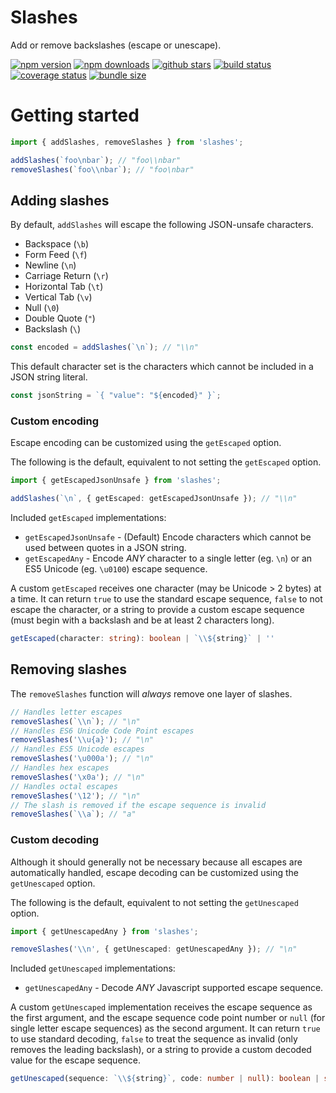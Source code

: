# Slashes

Add or remove backslashes (escape or unescape).

[![npm version](https://badgen.net/npm/v/slashes?icon=npm&label=version)](https://www.npmjs.com/package/slashes)
[![npm downloads](https://badgen.net/npm/dw/slashes?icon=npm&color=blue&label=downloads)](https://www.npmjs.com/package/slashes)
[![github stars](https://badgen.net/github/stars/Shakeskeyboarde/slashes?icon=github)](https://github.com/Shakeskeyboarde/slashes)
[![build status](https://badgen.net/travis/Shakeskeyboarde/slashes?icon=travis&label=build)](https://www.travis-ci.com/github/Shakeskeyboarde/slashes)
[![coverage status](https://badgen.net/coveralls/c/github/Shakeskeyboarde/slashes/main)](https://coveralls.io/github/Shakeskeyboarde/slashes)
[![bundle size](https://badgen.net/bundlephobia/minzip/slashes?label=size)](https://bundlephobia.com/result?p=slashes)

# Getting started

```ts
import { addSlashes, removeSlashes } from 'slashes';

addSlashes(`foo\nbar`); // "foo\\nbar"
removeSlashes(`foo\\nbar`); // "foo\nbar"
```

## Adding slashes

By default, `addSlashes` will escape the following JSON-unsafe characters.

- Backspace (`\b`)
- Form Feed (`\f`)
- Newline (`\n`)
- Carriage Return (`\r`)
- Horizontal Tab (`\t`)
- Vertical Tab (`\v`)
- Null (`\0`)
- Double Quote (`"`)
- Backslash (`\`)

```ts
const encoded = addSlashes(`\n`); // "\\n"
```

This default character set is the characters which cannot be included in a JSON string literal.

```ts
const jsonString = `{ "value": "${encoded}" }`;
```

### Custom encoding

Escape encoding can be customized using the `getEscaped` option.

The following is the default, equivalent to not setting the `getEscaped` option.

```ts
import { getEscapedJsonUnsafe } from 'slashes';

addSlashes(`\n`, { getEscaped: getEscapedJsonUnsafe }); // "\\n"
```

Included `getEscaped` implementations:

- `getEscapedJsonUnsafe` - (Default) Encode characters which cannot be used between quotes in a JSON string.
- `getEscapedAny` - Encode _ANY_ character to a single letter (eg. `\n`) or an ES5 Unicode (eg. `\u0100`) escape sequence.

A custom `getEscaped` receives one character (may be Unicode > 2 bytes) at a time. It can return `true` to use the standard escape sequence, `false` to not escape the character, or a string to provide a custom escape sequence (must begin with a backslash and be at least 2 characters long).

```ts
getEscaped(character: string): boolean | `\\${string}` | ''
```

## Removing slashes

The `removeSlashes` function will _always_ remove one layer of slashes.

```ts
// Handles letter escapes
removeSlashes(`\\n`); // "\n"
// Handles ES6 Unicode Code Point escapes
removeSlashes('\\u{a}'); // "\n"
// Handles ES5 Unicode escapes
removeSlashes('\u000a'); // "\n"
// Handles hex escapes
removeSlashes('\x0a'); // "\n"
// Handles octal escapes
removeSlashes('\12'); // "\n"
// The slash is removed if the escape sequence is invalid
removeSlashes(`\\a`); // "a"
```

### Custom decoding

Although it should generally not be necessary because all escapes are automatically handled, escape decoding can be customized using the `getUnescaped` option.

The following is the default, equivalent to not setting the `getUnescaped` option.

```ts
import { getUnescapedAny } from 'slashes';

removeSlashes('\\n', { getUnescaped: getUnescapedAny }); // "\n"
```

Included `getUnescaped` implementations:

- `getUnescapedAny` - Decode _ANY_ Javascript supported escape sequence.

A custom `getUnescaped` implementation receives the escape sequence as the first argument, and the escape sequence code point number or `null` (for single letter escape sequences) as the second argument. It can return `true` to use standard decoding, `false` to treat the sequence as invalid (only removes the leading backslash), or a string to provide a custom decoded value for the escape sequence.

```ts
getUnescaped(sequence: `\\${string}`, code: number | null): boolean | string
```
